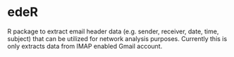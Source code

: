 edeR
====

R package to extract email header data (e.g. sender, receiver, date, time, subject) that can be utilized for network analysis purposes. Currently this is only extracts data from IMAP enabled Gmail account.
